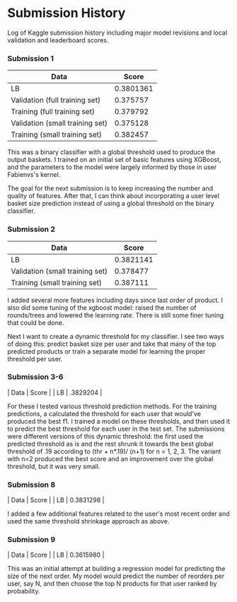# Submission History

Log of Kaggle submission history including major model revisions and local validation and leaderboard scores.

### Submission 1 
| Data | Score |
| --- | --- |
| LB | 0.3801361 |
| Validation (full training set) | 0.375757 |
| Training (full training set) | 0.379792 |
| Validation (small training set) | 0.375128 |
| Training (small training set) | 0.382457 |

This was a binary classifier with a global threshold used to produce the output baskets. I trained on an initial set of basic features using XGBoost, and the parameters to the model were largely informed by those in user Fabienvs's kernel.

The goal for the next submission is to keep increasing the number and quality of features. After that, I can think about incorporating a user level basket size prediction instead of using a global threshold on the binary classifier.

### Submission 2
| Data | Score |
| --- | --- |
| LB | 0.3821141  |
| Validation (small training set) | 0.378477 |
| Training (small training set) | 0.387111 |

I added several more features including days since last order of product. I also did some tuning of the xgboost model: raised the number of rounds/trees and lowered the learning rate. There is still some finer tuning that could be done.

Next I want to create a dynamic threshold for my classifier. I see two ways of doing this: predict basket size per user and take that many of the top predicted products or train a separate model for learning the proper threshold per user. 

### Submission 3-6
| Data | Score |
| LB | .3829204 |

For these I tested various threshold prediction methods. For the training predictions, a calculated the threshold for each user that would've produced the best f1. I trained a model on these thresholds, and then used it to predict the best threshold for each user in the test set. The submissions were different versions of this dynamic threshold: the first used the predicted threshold as is and the rest shrunk it towards the best global threshold of .19 according to (thr + n*.19)/ (n+1) for n = 1, 2, 3. The variant with n=2 produced the best score and an improvement over the global threshold, but it was very small.

### Submission 8
| Data | Score |
| LB | 0.3831298 |

I added a few additional features related to the user's most recent order and used the same threshold shrinkage approach as above.

### Submission 9
| Data | Score |
| LB | 0.3615980 |

This was an initial attempt at building a regression model for predicting the size of the next order. My model would predict the number of reorders per user, say N, and then choose the top N products for that user ranked by probability.
